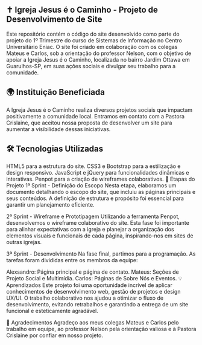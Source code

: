 ## ✝️ Igreja Jesus é o Caminho - Projeto de Desenvolvimento de Site
Este repositório contém o código do site desenvolvido como parte do projeto do 1º Trimestre do curso de Sistemas de Informação no Centro Universitário Eniac. O site foi criado em colaboração com os colegas Mateus e Carlos, sob a orientação do professor Nelson, com o objetivo de apoiar a Igreja Jesus é o Caminho, localizada no bairro Jardim Ottawa em Guarulhos-SP, em suas ações sociais e divulgar seu trabalho para a comunidade.

## 🌍 Instituição Beneficiada
A Igreja Jesus é o Caminho realiza diversos projetos sociais que impactam positivamente a comunidade local. Entramos em contato com a Pastora Crislaine, que aceitou nossa proposta de desenvolver um site para aumentar a visibilidade dessas iniciativas.

## 🛠️ Tecnologias Utilizadas
HTML5 para a estrutura do site.
CSS3 e Bootstrap para a estilização e design responsivo.
JavaScript e jQuery para funcionalidades dinâmicas e interativas.
Penpot para a criação de wireframes colaborativos.
🔄 Etapas do Projeto
1ª Sprint - Definição do Escopo
Nesta etapa, elaboramos um documento detalhando o escopo do site, que incluiu as páginas principais e seus conteúdos. A definição de estrutura e propósito foi essencial para garantir um planejamento eficiente.

2ª Sprint - Wireframe e Prototipagem
Utilizando a ferramenta Penpot, desenvolvemos o wireframe colaborativo do site. Esta fase foi importante para alinhar expectativas com a igreja e planejar a organização dos elementos visuais e funcionais de cada página, inspirando-nos em sites de outras igrejas.

3ª Sprint - Desenvolvimento
Na fase final, partimos para a programação. As tarefas foram divididas entre os membros da equipe:

Alexsandro: Página principal e página de contato.
Mateus: Seções de Projeto Social e Multimídia.
Carlos: Páginas de Sobre Nós e Eventos.
💡 Aprendizados
Este projeto foi uma oportunidade incrível de aplicar conhecimentos de desenvolvimento web, gestão de projetos e design UX/UI. O trabalho colaborativo nos ajudou a otimizar o fluxo de desenvolvimento, evitando retrabalhos e garantindo a entrega de um site funcional e esteticamente agradável.

🎉 Agradecimentos
Agradeço aos meus colegas Mateus e Carlos pelo trabalho em equipe, ao professor Nelson pela orientação valiosa e à Pastora Crislaine por confiar em nosso projeto.
